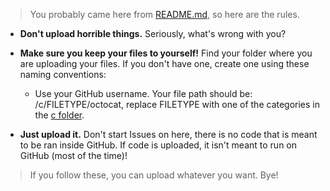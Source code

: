 > You probably came here from [README.md](https://github.com/bensyxx/cdn/blob/main/README.md), so here are the rules.

- **Don't upload horrible things.** Seriously, what's wrong with you?
- **Make sure you keep your files to yourself!** Find your folder where you are uploading your files. If you don't have one, create one using these naming conventions:

  - Use your GitHub username. Your file path should be: /c/FILETYPE/octocat, replace FILETYPE with one of the categories in the [c folder](https://github.com/bensyxx/cdn/tree/main/c).

- **Just upload it.** Don't start Issues on here, there is no code that is meant to be ran inside GitHub. If code is uploaded, it isn't meant to run on GitHub (most of the time)!

> If you follow these, you can upload whatever you want. Bye!
